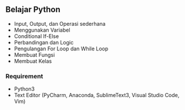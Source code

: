 ## Belajar Python

* Input, Output, dan Operasi sederhana
* Menggunakan Variabel
* Conditional If-Else
* Perbandingan dan Logic
* Pengulangan For Loop dan While Loop
* Membuat Fungsi
* Membuat Kelas

### Requirement
* Python3
* Text Editor (PyCharm, Anaconda, SublimeText3, Visual Studio Code, Vim)
